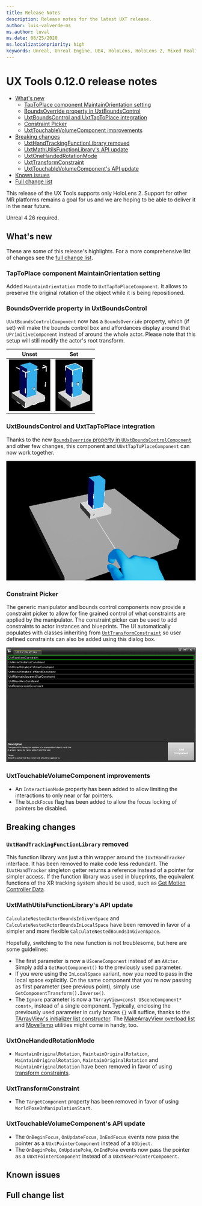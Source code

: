 ```yaml
---
title: Release Notes
description: Release notes for the latest UXT release.
author: luis-valverde-ms
ms.author: luval
ms.date: 08/25/2020
ms.localizationpriority: high
keywords: Unreal, Unreal Engine, UE4, HoloLens, HoloLens 2, Mixed Reality, development, MRTK, UXT, UX Tools, release notes
---
```


# UX Tools 0.12.0 release notes

- [What's new](#whats-new)
  - [TapToPlace component MaintainOrientation setting](#taptoplace-component-maintainorientation-setting)
  - [BoundsOverride property in UxtBoundsControl](#boundsoverride-property-in-uxtboundscontrol)
  - [UxtBoundsControl and UxtTapToPlace integration](#uxtboundscontrol-and-uxttaptoplace-integration)
  - [Constraint Picker](#constraint-picker)
  - [UxtTouchableVolumeComponent improvements](#uxttouchablevolumecomponent-improvements)
- [Breaking changes](#breaking-changes)
  - [UxtHandTrackingFunctionLibrary removed](#uxthandtrackingfunctionlibrary-removed)
  - [UxtMathUtilsFunctionLibrary's API update](#uxtmathutilsfunctionlibrarys-api-update)
  - [UxtOneHandedRotationMode](#uxtonehandedrotationmode)
  - [UxtTransformConstraint](#uxttransformconstraint)
  - [UxtTouchableVolumeComponent's API update](#uxttouchablevolumecomponents-api-update)
- [Known issues](#known-issues)
- [Full change list](#full-change-list)

This release of the UX Tools supports only HoloLens 2. Support for other MR platforms remains a goal for us and we are hoping to be able to deliver it in the near future.

Unreal 4.26 required.

## What's new

These are some of this release's highlights. For a more comprehensive list of changes see the [full change list](#full-change-list).

### TapToPlace component MaintainOrientation setting

Added `MaintainOrientation` mode to `UxtTapToPlaceComponent`. It allows to preserve the original rotation of the object while it is being repositioned.

### BoundsOverride property in UxtBoundsControl

`UUxtBoundsControlComponent` now has a `BoundsOverride` property, which (if set) will make the bounds control box and affordances display around that `UPrimitiveComponent` instead of around the whole actor. Please note that this setup will still modify the actor's root transform.

| Unset | Set |
| --- | --- |
| ![Bounds control override unset](Images/ReleaseNotes/bounds_control_override_unset.jpg) | ![Bounds control override set](Images/ReleaseNotes/bounds_control_override_set.jpg) |

### UxtBoundsControl and UxtTapToPlace integration

Thanks to the new [`BoundsOverride` property in `UUxtBoundsControlComponent`](#boundsoverride-property-in-uxtboundscontrol) and other few changes, this component and `UUxtTapToPlaceComponent` can now work together.

![BoundsControl - TapToPlace integration](Images/ReleaseNotes/boundscontrol_taptoplace_intregration.gif)

### Constraint Picker

The generic manipulator and bounds control components now provide a constraint picker to allow for fine grained control of what constraints are applied by the manipulator. The constraint picker can be used to add constraints to actor instances and blueprints. The UI automatically populates with classes inheriting from [`UxtTransformConstraint`](Manipulator.md#transform-constraints) so user defined constraints can also be added using this dialog box.

![ConstraintPicker](Images/Manipulator/ConstraintPicker.png)

### UxtTouchableVolumeComponent improvements

- An `InteractionMode` property has been added to allow limiting the interactions to only near or far pointers.
- The `bLockFocus` flag has been added to allow the focus locking of pointers be disabled.

## Breaking changes

### `UxtHandTrackingFunctionLibrary` removed

This function library was just a thin wrapper around the `IUxtHandTracker` interface. It has been removed to make code less redundant. The `IUxtHandTracker` singleton getter returns a reference instead of a pointer for simpler access. If the function library was used in blueprints, the equivalent functions of the XR tracking system should be used, such as [Get Motion Controller Data](https://docs.unrealengine.com/en-US/BlueprintAPI/Input/XRTracking/GetMotionControllerData/index.html).

### UxtMathUtilsFunctionLibrary's API update

`CalculateNestedActorBoundsInGivenSpace` and `CalculateNestedActorBoundsInLocalSpace` have been removed in favor of a simpler and more flexible `CalculateNestedBoundsInGivenSpace`.

Hopefully, switching to the new function is not troublesome, but here are some guidelines:

- The first parameter is now a `USceneComponent` instead of an `AActor`. Simply add a `GetRootComponent()` to the previously used parameter.
- If you were using the `InLocalSpace` variant, now you need to pass in the local space explicitly. On the same component that you're now passing as first parameter (see previous point), simply use `GetComponentTransform().Inverse()`.
- The `Ignore` parameter is now a `TArrayView<const USceneComponent* const>`, instead of a single component. Typically, enclosing the previously used parameter in curly braces `{}` will suffice, thanks to the [TArrayView's initializer list constructor][tarrayview-initializer-list-ctor]. The [MakeArrayView overload list][makearrayview-overload-list] and [MoveTemp][movetemp] utilities might come in handy, too.

### UxtOneHandedRotationMode

- `MaintainOriginalRotation`, `MaintainOriginalRotation`, `MaintainOriginalRotation`, `MaintainOriginalRotation` and `MaintainOriginalRotation` have been removed in favor of using [transform constraints](Manipulator.md#transform-constraints).

### UxtTransformConstraint

- The `TargetComponent` property has been removed in favor of using `WorldPoseOnManipulationStart`.

### UxtTouchableVolumeComponent's API update

- The `OnBeginFocus`, `OnUpdateFocus`, `OnEndFocus` events now pass the pointer as a `UUxtPointerComponent` instead of a `UObject`.
- The `OnBeginPoke`, `OnUpdatePoke`, `OnEndPoke` events now pass the pointer as a `UUxtPointerComponent` instead of a `UUxtNearPointerComponent`.

## Known issues

## Full change list

[tarrayview-initializer-list-ctor]: https://docs.unrealengine.com/en-US/API/Runtime/Core/Containers/TArrayView/__ctor/3/index.html
[makearrayview-overload-list]: https://docs.unrealengine.com/en-US/API/Runtime/Core/Containers/MakeArrayView/index.html
[movetemp]: https://docs.unrealengine.com/en-US/API/Runtime/Core/Templates/MoveTemp/index.html
